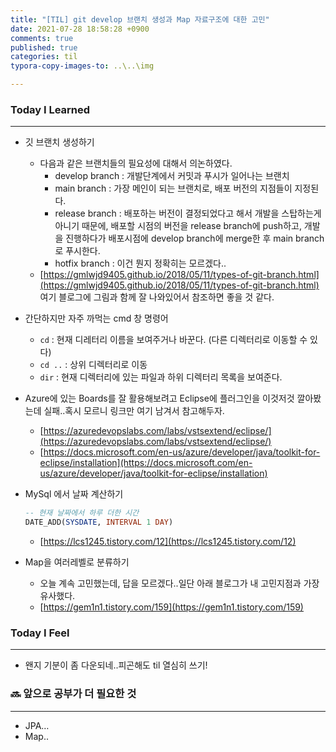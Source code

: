 ```yaml
---
title: "[TIL] git develop 브랜치 생성과 Map 자료구조에 대한 고민"
date: 2021-07-28 18:58:28 +0900
comments: true
published: true
categories: til
typora-copy-images-to: ..\..\img

---
```


### Today I Learned

---

- 깃 브랜치 생성하기
    - 다음과 같은 브랜치들의 필요성에 대해서 의논하였다.
        - develop branch
        : 개발단계에서 커밋과 푸시가 일어나는 브랜치
        - main branch
        : 가장 메인이 되는 브랜치로, 배포 버전의 지점들이 지정된다.
        - release branch
        : 배포하는 버전이 결정되었다고 해서 개발을 스탑하는게 아니기 때문에, 배포할 시점의 버전을 release branch에 push하고, 개발을 진행하다가 배포시점에 develop branch에 merge한 후 main branch로 푸시한다.
        - hotfix branch
        : 이건 뭔지 정확히는 모르겠다..
    - [https://gmlwjd9405.github.io/2018/05/11/types-of-git-branch.html](https://gmlwjd9405.github.io/2018/05/11/types-of-git-branch.html)
    여기 블로그에 그림과 함께 잘 나와있어서 참조하면 좋을 것 같다.

  

- 간단하지만 자주 까먹는 cmd 창 명령어
    - `cd` : 현재 디레터리 이름을 보여주거나 바꾼다. (다른 디렉터리로 이동할 수 있다)
    - `cd ..` : 상위 디렉터리로 이동
    - `dir` : 현재 디렉터리에 있는 파일과 하위 디렉터리 목록을 보여준다.

  

- Azure에 있는 Boards를 잘 활용해보려고 Eclipse에 플러그인을 이것저것 깔아봤는데 실패..혹시 모르니 링크만 여기 남겨서 참고해두자.
    - [https://azuredevopslabs.com/labs/vstsextend/eclipse/](https://azuredevopslabs.com/labs/vstsextend/eclipse/)
    - [https://docs.microsoft.com/en-us/azure/developer/java/toolkit-for-eclipse/installation](https://docs.microsoft.com/en-us/azure/developer/java/toolkit-for-eclipse/installation)

      

- MySql 에서 날짜 계산하기

    ```sql
    -- 현재 날짜에서 하루 더한 시간
    DATE_ADD(SYSDATE, INTERVAL 1 DAY)
    ```

    - [https://lcs1245.tistory.com/12](https://lcs1245.tistory.com/12)

        

- Map을 여러레벨로 분류하기
    - 오늘 계속 고민했는데, 답을 모르겠다..일단 아래 블로그가 내 고민지점과 가장 유사했다.
    - [https://gem1n1.tistory.com/159](https://gem1n1.tistory.com/159)
      

### Today I Feel

---

- 왠지 기분이 좀 다운되네..피곤해도 til 열심히 쓰기!  
  
    
### 🔜 앞으로 공부가 더 필요한 것

---

- JPA…
- Map..